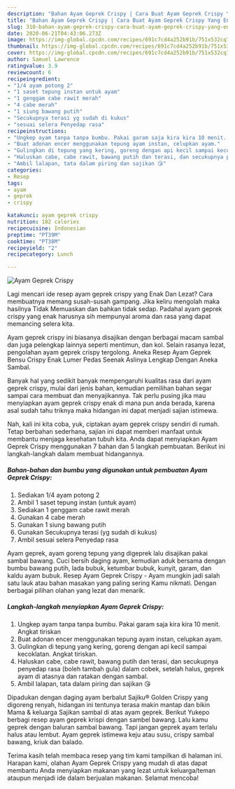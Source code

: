 ```yaml
---
description: "Bahan Ayam Geprek Crispy | Cara Buat Ayam Geprek Crispy Yang Enak Banget"
title: "Bahan Ayam Geprek Crispy | Cara Buat Ayam Geprek Crispy Yang Enak Banget"
slug: 310-bahan-ayam-geprek-crispy-cara-buat-ayam-geprek-crispy-yang-enak-banget
date: 2020-06-21T04:43:06.273Z
image: https://img-global.cpcdn.com/recipes/691c7cd4a252b91b/751x532cq70/ayam-geprek-crispy-foto-resep-utama.jpg
thumbnail: https://img-global.cpcdn.com/recipes/691c7cd4a252b91b/751x532cq70/ayam-geprek-crispy-foto-resep-utama.jpg
cover: https://img-global.cpcdn.com/recipes/691c7cd4a252b91b/751x532cq70/ayam-geprek-crispy-foto-resep-utama.jpg
author: Samuel Lawrence
ratingvalue: 3.9
reviewcount: 6
recipeingredient:
- "1/4 ayam potong 2"
- "1 saset tepung instan untuk ayam"
- "1 genggam cabe rawit merah"
- "4 cabe merah"
- "1 siung bawang putih"
- "Secukupnya terasi yg sudah di kukus"
- "sesuai selera Penyedap rasa"
recipeinstructions:
- "Ungkep ayam tanpa tanpa bumbu. Pakai garam saja kira kira 10 menit. Angkat tiriskan"
- "Buat adonan encer menggunakan tepung ayam instan, celupkan ayam."
- "Gulingkan di tepung yang kering, goreng dengan api kecil sampai kecoklatan. Angkat tiriskan."
- "Haluskan cabe, cabe rawit, bawang putih dan terasi, dan secukupnya penyedap rasa (boleh tambah gula) dalam cobek, setelah halus, geprek ayam di atasnya dan ratakan dengan sambal."
- "Ambil lalapan, tata dalam piring dan sajikan 😘"
categories:
- Resep
tags:
- ayam
- geprek
- crispy

katakunci: ayam geprek crispy 
nutrition: 182 calories
recipecuisine: Indonesian
preptime: "PT39M"
cooktime: "PT38M"
recipeyield: "2"
recipecategory: Lunch

---
```



![Ayam Geprek Crispy](https://img-global.cpcdn.com/recipes/691c7cd4a252b91b/751x532cq70/ayam-geprek-crispy-foto-resep-utama.jpg)

Lagi mencari ide resep ayam geprek crispy yang Enak Dan Lezat? Cara membuatnya memang susah-susah gampang. Jika keliru mengolah maka hasilnya Tidak Memuaskan dan bahkan tidak sedap. Padahal ayam geprek crispy yang enak harusnya sih mempunyai aroma dan rasa yang dapat memancing selera kita.

Ayam geprek crispy ini biasanya disajikan dengan berbagai macam sambal dan juga pelengkap lainnya seperti mentimun, dan kol. Selain rasanya lezat, pengolahan ayam geprek crispy tergolong. Aneka Resep Ayam Geprek Bensu Crispy Enak Lumer Pedas Seenak Aslinya Lengkap Dengan Aneka Sambal.

Banyak hal yang sedikit banyak mempengaruhi kualitas rasa dari ayam geprek crispy, mulai dari jenis bahan, kemudian pemilihan bahan segar sampai cara membuat dan menyajikannya. Tak perlu pusing jika mau menyiapkan ayam geprek crispy enak di mana pun anda berada, karena asal sudah tahu triknya maka hidangan ini dapat menjadi sajian istimewa.


Nah, kali ini kita coba, yuk, ciptakan ayam geprek crispy sendiri di rumah. Tetap berbahan sederhana, sajian ini dapat memberi manfaat untuk membantu menjaga kesehatan tubuh kita. Anda dapat menyiapkan Ayam Geprek Crispy menggunakan 7 bahan dan 5 langkah pembuatan. Berikut ini langkah-langkah dalam membuat hidangannya.

<!--inarticleads1-->

##### Bahan-bahan dan bumbu yang digunakan untuk pembuatan Ayam Geprek Crispy:

1. Sediakan 1/4 ayam potong 2
1. Ambil 1 saset tepung instan (untuk ayam)
1. Sediakan 1 genggam cabe rawit merah
1. Gunakan 4 cabe merah
1. Gunakan 1 siung bawang putih
1. Gunakan Secukupnya terasi (yg sudah di kukus)
1. Ambil sesuai selera Penyedap rasa


Ayam geprek, ayam goreng tepung yang digeprek lalu disajikan pakai sambal bawang. Cuci bersih daging ayam, kemudian aduk bersama dengan bumbu bawang putih, lada bubuk, ketumbar bubuk, kunyit, garam, dan kaldu ayam bubuk. Resep Ayam Geprek Crispy - Ayam mungkin jadi salah satu lauk atau bahan masakan yang paling sering Kamu nikmati. Dengan berbagai pilihan olahan yang lezat dan menarik. 

<!--inarticleads2-->

##### Langkah-langkah menyiapkan Ayam Geprek Crispy:

1. Ungkep ayam tanpa tanpa bumbu. Pakai garam saja kira kira 10 menit. Angkat tiriskan
1. Buat adonan encer menggunakan tepung ayam instan, celupkan ayam.
1. Gulingkan di tepung yang kering, goreng dengan api kecil sampai kecoklatan. Angkat tiriskan.
1. Haluskan cabe, cabe rawit, bawang putih dan terasi, dan secukupnya penyedap rasa (boleh tambah gula) dalam cobek, setelah halus, geprek ayam di atasnya dan ratakan dengan sambal.
1. Ambil lalapan, tata dalam piring dan sajikan 😘


Dipadukan dengan daging ayam berbalut Sajiku® Golden Crispy yang digoreng renyah, hidangan ini tentunya terasa makin mantap dan bikin Mama &amp; keluarga Sajikan sambal di atas ayam geprek. Berikut Yukepo berbagi resep ayam geprek krispi dengan sambel bawang. Lalu kamu geprek dengan baluran sambal bawang. Tapi jangan geprek ayam terlalu halus atau lembut. Ayam geprek istimewa keju atau susu, crispy sambal bawang, kriuk dan balado. 

Terima kasih telah membaca resep yang tim kami tampilkan di halaman ini. Harapan kami, olahan Ayam Geprek Crispy yang mudah di atas dapat membantu Anda menyiapkan makanan yang lezat untuk keluarga/teman ataupun menjadi ide dalam berjualan makanan. Selamat mencoba!

